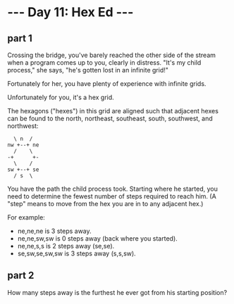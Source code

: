 # --- Day 11: Hex Ed ---

## part 1  

Crossing the bridge, you've barely reached the other side of the stream when a program comes up to you, clearly in distress. "It's my child process," she says, "he's gotten lost in an infinite grid!"  

Fortunately for her, you have plenty of experience with infinite grids.  

Unfortunately for you, it's a hex grid.  

The hexagons ("hexes") in this grid are aligned such that adjacent hexes can be found to the north, northeast, southeast, south, southwest, and northwest:  
```
  \ n  /
nw +--+ ne
  /    \
-+      +-
  \    /
sw +--+ se
  / s  \
```
You have the path the child process took. Starting where he started, you need to determine the fewest number of steps required to reach him. (A "step" means to move from the hex you are in to any adjacent hex.)  

For example:  

- ne,ne,ne is 3 steps away.
- ne,ne,sw,sw is 0 steps away (back where you started).
- ne,ne,s,s is 2 steps away (se,se).
- se,sw,se,sw,sw is 3 steps away (s,s,sw).


## part 2  

How many steps away is the furthest he ever got from his starting position?  

